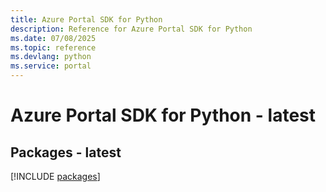 ```yaml
---
title: Azure Portal SDK for Python
description: Reference for Azure Portal SDK for Python
ms.date: 07/08/2025
ms.topic: reference
ms.devlang: python
ms.service: portal
---
```

# Azure Portal SDK for Python - latest
## Packages - latest
[!INCLUDE [packages](portal-index.md)]